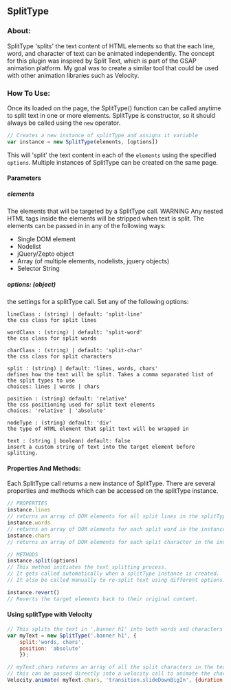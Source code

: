 ## SplitType

### About: 

SplitType 'splits' the text content of HTML elements so that the each line, word, and character of text can be animated independently. The concept for this plugin was inspired by Split Text, which is part of the GSAP animation platform. My goal was to create a similar tool that could be used with other animation libraries such as Velocity. 

### How To Use:  

Once its loaded on the page, the SplitType() function can be called anytime to split text in one or more elements. SplitType is constructor, so it should always be called using the `new` operator. 

``` js 
// Creates a new instance of splitType and assigns it variable 
var instance = new SplitType(elements, [options])
```
This will 'split' the text content in each of the `elements` using the specified `options`. Multiple instances of SplitType can be created on the same page.

#### Parameters
##### elements 

The elements that will be targeted by a SplitType call.  WARNING Any nested HTML tags inside the elements will be stripped when text is split. The elements can be passed in in any of the following ways: 
+ Single DOM element
+ Nodelist 
+ jQuery/Zepto object
+ Array (of multiple elements, nodelists, jquery objects)
+ Selector String 

##### options: (object) 

the settings for a splitType call. Set any of the following options:

	lineClass : (string) | default: 'split-line'
	the css class for split lines 

	wordClass : (string) | default: 'split-word'
	the css class for split words 

	charClass : (string) | default: 'split-char'
	the css class for split characters

	split : (string) | default: 'lines, words, chars' 
	defines how the text will be split. Takes a comma separated list of the split types to use
	choices: lines | words | chars 

	position : (string) default: 'relative'
	the css positioning used for split text elements 
	choices: 'relative' | 'absolute'

	nodeType : (string) default: 'div'
	the type of HTML element that split text will be wrapped in

	text : (string | boolean) default: false
	insert a custom string of text into the target element before splitting.

#### Properties And Methods:

Each SplitType call returns a new instance of SplitType. There are several properties and methods which can be accessed on the splitType instance. 
``` js
// PROPERTIES
instance.lines 
// returns an array of DOM elements for all split lines in the splitType instance.
instance.words 
// returns an array of DOM elements for each split word in the instance
instance.chars 
// returns an array of DOM elements for each split character in the instance 

// METHODS
instance.split(options) 
// This method initiates the text splitting process. 
// It gets called automatically when a splitType instance is created. 
// It also be called manually to re-split text using different options. 

instance.revert() 
// Reverts the target elements back to their original content. 
```

#### Using splitType with Velocity
``` js
// This splits the text in '.banner h1' into both words and characters using absolute positioning. 
var myText = new SplitType('.banner h1', {
	split:'words, chars', 
	position: 'absolute'
	});

// myText.chars returns an array of all the split characters in the text. 
// this can be passed directly into a velocity call to animate the characters 
Velocity.animate( myText.chars, 'transition.slideDownBigIn', {duration: 1000, stagger: 100})

````
